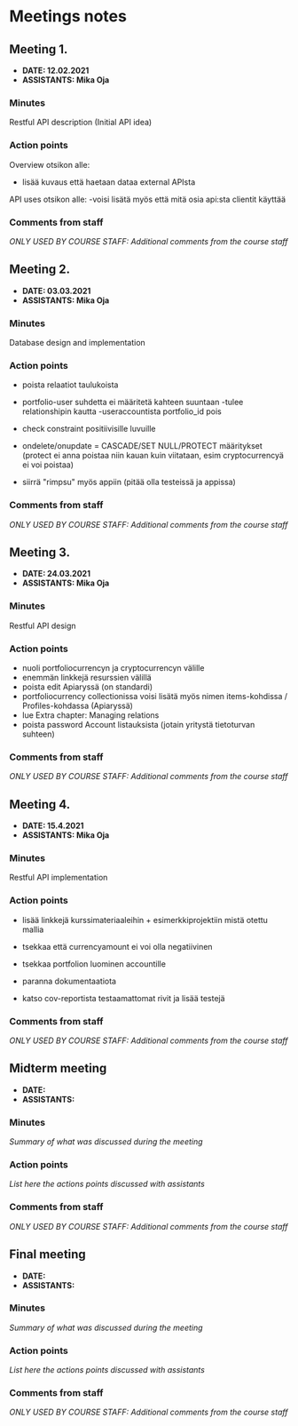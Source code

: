 # Meetings notes

## Meeting 1.
* **DATE: 12.02.2021**
* **ASSISTANTS: Mika Oja**

### Minutes
Restful API description (Initial API idea)

### Action points
Overview otsikon alle:
- lisää kuvaus että haetaan dataa external APIsta

API uses otsikon alle:
-voisi lisätä myös että mitä osia api:sta clientit käyttää


### Comments from staff
*ONLY USED BY COURSE STAFF: Additional comments from the course staff*

## Meeting 2.
* **DATE: 03.03.2021**
* **ASSISTANTS: Mika Oja**

### Minutes
Database design and implementation

### Action points
- poista relaatiot taulukoista

- portfolio-user suhdetta ei määritetä kahteen suuntaan
    -tulee relationshipin kautta
    -useraccountista portfolio_id pois

- check constraint positiivisille luvuille

- ondelete/onupdate = CASCADE/SET NULL/PROTECT määritykset (protect ei anna poistaa niin kauan kuin viitataan, esim cryptocurrencyä ei voi poistaa)

- siirrä "rimpsu" myös appiin (pitää olla testeissä ja appissa)

### Comments from staff
*ONLY USED BY COURSE STAFF: Additional comments from the course staff*

## Meeting 3.
* **DATE: 24.03.2021**
* **ASSISTANTS: Mika Oja**

### Minutes
Restful API design

### Action points
- nuoli portfoliocurrencyn ja cryptocurrencyn välille
- enemmän linkkejä resurssien välillä
- poista edit Apiaryssä (on standardi)
- portfoliocurrency collectionissa voisi lisätä myös nimen items-kohdissa / Profiles-kohdassa (Apiaryssä)
- lue Extra chapter: Managing relations
- poista password Account listauksista (jotain yritystä tietoturvan suhteen)

### Comments from staff
*ONLY USED BY COURSE STAFF: Additional comments from the course staff*

## Meeting 4.
* **DATE: 15.4.2021**
* **ASSISTANTS: Mika Oja**

### Minutes
Restful API implementation

### Action points
- lisää linkkejä kurssimateriaaleihin + esimerkkiprojektiin mistä otettu mallia

- tsekkaa että currencyamount ei voi olla negatiivinen

- tsekkaa portfolion luominen accountille

- paranna dokumentaatiota

- katso cov-reportista testaamattomat rivit ja lisää testejä


### Comments from staff
*ONLY USED BY COURSE STAFF: Additional comments from the course staff*

## Midterm meeting
* **DATE:**
* **ASSISTANTS:**

### Minutes
*Summary of what was discussed during the meeting*

### Action points
*List here the actions points discussed with assistants*


### Comments from staff
*ONLY USED BY COURSE STAFF: Additional comments from the course staff*

## Final meeting
* **DATE:**
* **ASSISTANTS:**

### Minutes
*Summary of what was discussed during the meeting*

### Action points
*List here the actions points discussed with assistants*


### Comments from staff
*ONLY USED BY COURSE STAFF: Additional comments from the course staff*

